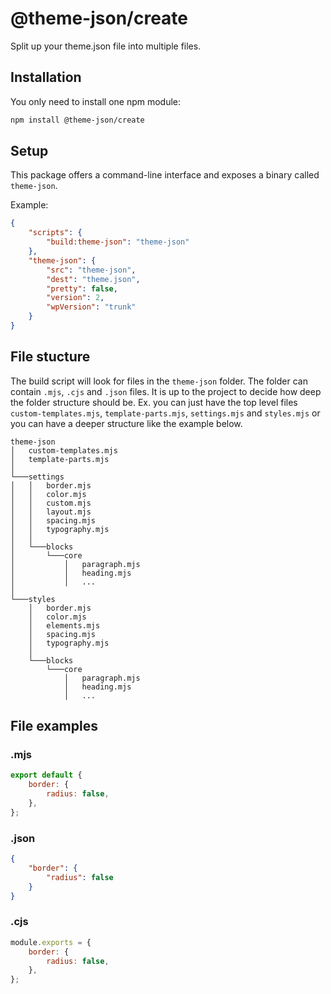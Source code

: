 # @theme-json/create

Split up your theme.json file into multiple files.

## Installation

You only need to install one npm module:

```bash
npm install @theme-json/create
```

## Setup

This package offers a command-line interface and exposes a binary called `theme-json`.

Example:

```json
{
	"scripts": {
		"build:theme-json": "theme-json"
	},
	"theme-json": {
		"src": "theme-json",
		"dest": "theme.json",
		"pretty": false,
		"version": 2,
		"wpVersion": "trunk"
	}
}
```

## File stucture

The build script will look for files in the `theme-json` folder. The folder can
contain `.mjs`, `.cjs` and `.json` files. It is up to the project to decide
how deep the folder structure should be. Ex. you can just have the top level
files `custom-templates.mjs`, `template-parts.mjs`, `settings.mjs` and
`styles.mjs` or you can have a deeper structure like the example below.

```
theme-json
│   custom-templates.mjs
│   template-parts.mjs
│
└───settings
│   │   border.mjs
│   │   color.mjs
│   │   custom.mjs
│   │   layout.mjs
│   │   spacing.mjs
│   │   typography.mjs
│   │
│   └───blocks
│       └───core
│           │   paragraph.mjs
│           │   heading.mjs
│           │   ...
│
└───styles
    │   border.mjs
    │   color.mjs
    │   elements.mjs
    │   spacing.mjs
    │   typography.mjs
    │
    └───blocks
        └───core
            │   paragraph.mjs
            │   heading.mjs
            │   ...
```

## File examples

### .mjs

```mjs
export default {
	border: {
		radius: false,
	},
};
```

### .json

```json
{
	"border": {
		"radius": false
	}
}
```

### .cjs

```cjs
module.exports = {
	border: {
		radius: false,
	},
};
```
